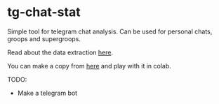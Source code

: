 # tg-chat-stat
Simple tool for telegram chat analysis. Can be used for personal chats, groops and supergroops.

Read about the data extraction [here](https://www.makeuseof.com/how-to-export-telegram-chat-history/).

You can make a copy from [here](https://colab.research.google.com/gist/dyatelok/7c7479745a8ed71b3813d844e328e40c/chat_analyzer.ipynb) and play with it in colab.

TODO:
  - Make a telegram bot
